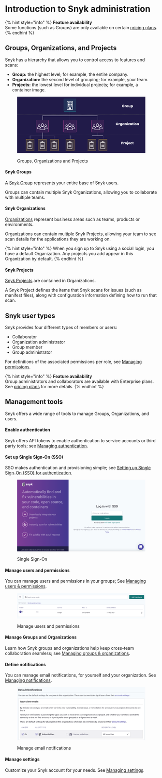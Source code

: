 # Introduction to Snyk administration

{% hint style="info" %}
**Feature availability**\
Some functions (such as Groups) are only available on certain [pricing plans](https://snyk.io/plans/).
{% endhint %}

## Groups, Organizations, and Projects

Snyk has a hierarchy that allows you to control access to features and scans:

* **Group:** the highest level; for example, the entire company.
* **Organization:** the second level of grouping; for example, your team.
* **Projects:** the lowest level for individual projects; for example, a container image.

<figure><img src="../.gitbook/assets/image (1) (1) (1) (1) (1).png" alt="Groups, Organizations and Projects"><figcaption><p>Groups, Organizations and Projects</p></figcaption></figure>

#### Snyk Groups

A [Snyk Group](manage-groups-and-organizations/whats-a-snyk-group.md) represents your entire base of Snyk users.

Groups can contain multiple Snyk Organizations, allowing you to collaborate with multiple teams.

#### Snyk Organizations

[Organizations](manage-groups-and-organizations/whats-a-snyk-organization.md) represent business areas such as teams, products or environments.

Organizations can contain multiple Snyk Projects, allowing your team to see scan details for the applications they are working on.

{% hint style="info" %}
When you sign up to Snyk using a social login, you have a default Organization. Any projects you add appear in this Organization by default.
{% endhint %}

#### Snyk Projects

[Snyk Projects](introduction-to-snyk-administration.md#snyk-projects) are contained in Organizations.

A Snyk Project defines the items that Snyk scans for issues (such as manifest files), along with configuration information defining how to run that scan.

## Snyk user types

Snyk provides four different types of members or users:

* Collaborator
* Organization administrator
* Group member
* Group administrator

For definitions of the associated permissions per role, see [Managing permissions](manage-users-and-permissions/managing-permissions.md#permissions-per-role).

{% hint style="info" %}
**Feature availability**\
Group administrators and collaborators are available with Enterprise plans. See [pricing plans](https://snyk.io/plans/) for more details.
{% endhint %}

## Management tools

Snyk offers a wide range of tools to manage Groups, Organizations, and users.

#### Enable authentication

Snyk offers API tokens to enable authentication to service accounts or third party tools; see [Managing authentication](manage-authentication/).

#### Set up Single Sign-On (SSO)

SSO makes authentication and provisioning simple; see [Setting up Single Sign-On (SSO) for authentication](set-up-single-sign-on-sso-for-authentication/).

<figure><img src="../.gitbook/assets/image (167) (1) (1) (1) (1) (1) (1) (1) (1) (1) (1) (1) (1) (1) (1) (1) (1) (1) (2).png" alt="Single Sign-On"><figcaption><p>Single Sign-On</p></figcaption></figure>

#### Manage users and permissions

You can manage users and permissions in your groups; See [Managing users & permissions](manage-users-and-permissions/).

<figure><img src="../.gitbook/assets/image (228).png" alt="Manage users and permissions"><figcaption><p>Manage users and permissions</p></figcaption></figure>

#### Manage Groups and Organizations

Learn how Snyk groups and organizations help keep cross-team collaboration seamless; see [Managing groups & organizations](manage-groups-and-organizations/).

#### Define notifications

You can manage email notifications, for yourself and your organization. See [Managing notifications](manage-notifications.md).

<figure><img src="../.gitbook/assets/image (101).png" alt="Manage email notifications"><figcaption><p>Manage email notifications</p></figcaption></figure>

#### Manage settings

Customize your Snyk account for your needs. See [Managing settings](manage-settings/).

